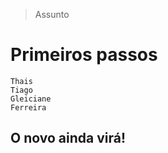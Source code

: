 > Assunto

<h1> Primeiros passos</h1>

```
Thais
Tiago
Gleiciane
Ferreira

```
<h2>O novo ainda virá!</h2>

